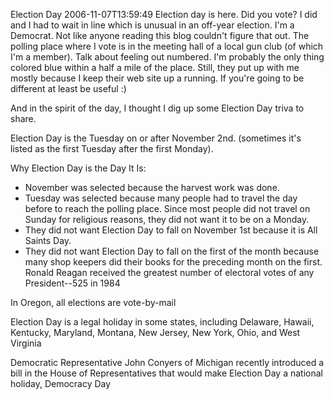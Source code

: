 Election Day
2006-11-07T13:59:49
Election day is here. Did you vote? I did and I had to wait in line which is unusual in an off-year election. I'm a Democrat. Not like anyone reading this blog couldn't figure that out. The polling place where I vote is in the meeting hall of a local gun club (of which I'm a member). Talk about feeling out numbered. I'm probably the only thing colored blue within a half a mile of the place. Still, they put up with me mostly because I keep their web site up a running. If you're going to be different at least be useful :)  
  
And in the spirit of the day, I thought I dig up some Election Day triva to share.  
  
Election Day is the Tuesday on or after November 2nd. (sometimes it's listed as the first Tuesday after the first Monday).  
  
Why Election Day is the Day It Is:  


  * November was selected because the harvest work was done.
  * Tuesday was selected because many people had to travel the day before to reach the polling place. Since most people did not travel on Sunday for religious reasons, they did not want it to be on a Monday.
  * They did not want Election Day to fall on November 1st because it is All Saints Day.
  * They did not want Election Day to fall on the first of the month because many shop keepers did their books for the preceding month on the first.
Ronald Reagan received the greatest number of electoral votes of any President--525 in 1984  
  
In Oregon, all elections are vote-by-mail  
  
Election Day is a legal holiday in some states, including Delaware, Hawaii, Kentucky, Maryland, Montana, New Jersey, New York, Ohio, and West Virginia  
  
Democratic Representative John Conyers of Michigan recently introduced a bill in the House of Representatives that would make Election Day a national holiday, Democracy Day  
  

